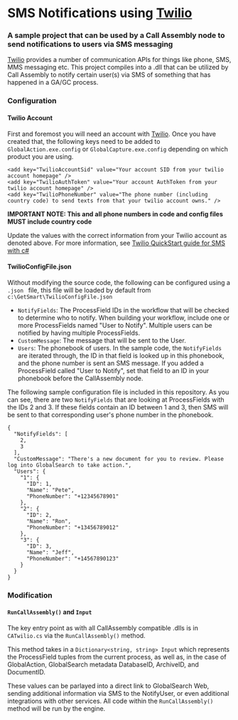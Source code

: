 # SMS Notifications using [Twilio](https://www.twilio.com/)

### A sample project that can be used by a Call Assembly node to send notifications to users via SMS messaging
[Twilio][1] provides a number of communication APIs for things like phone, SMS, MMS messaging etc. This project compiles into a .dll that can be utilized by Call Assembly to notify certain user(s) via SMS of something that has happened in a GA/GC process.



### Configuration
#### Twilio Account
First and foremost you will need an account with [Twilio][1]. Once you have created that, the following keys need to be added to `GlobalAction.exe.config` or `GlobalCapture.exe.config` depending on which product you are using. 
```
<add key="TwilioAccountSid" value="Your account SID from your twilio account homepage" />
<add key="TwilioAuthToken" value="Your account AuthToken from your twilio account homepage" />
<add key="TwilioPhoneNumber" value="The phone number (including country code) to send texts from that your twilio account owns." />
```

**IMPORTANT NOTE: This and all phone numbers in code and config files MUST include country code**

Update the values with the correct information from your Twilio account as denoted above. For more information, see [Twilio QuickStart guide for SMS with c#](https://www.twilio.com/docs/sms/quickstart/csharp-dotnet-framework)

#### TwilioConfigFile.json

Without modifying the source code, the following can be configured using a `.json ` file, this file will be loaded by default from `c:\GetSmart\TwilioConfigFile.json`
* `NotifyFields`: The ProcessField IDs in the workflow that will be checked to determine who to notify. When building your workflow, include one or more ProcessFields named "User to Notify". Multiple users can be notified by having multiple ProcessFields.
* `CustomMessage`: The message that will be sent to the User. 
* `Users`: The phonebook of users. In the sample code, the `NotifyFields` are iterated through, the ID in that field is looked up in this phonebook, and the phone number is sent an SMS message. If you added a ProcessField called "User to Notify", set that field to an ID in your phonebook before the CallAssembly node. 

The following sample configuration file is included in this repository. As you can see, there are two `NotifyFields` that are looking at ProcessFields with the IDs 2 and 3. If these fields contain an ID between 1 and 3, then SMS will be sent to that corresponding user's phone number in the phonebook.
```
{
  "NotifyFields": [
    2,
    3
  ],
  "CustomMessage": "There's a new document for you to review. Please log into GlobalSearch to take action.",
  "Users": {
    "1": {
      "ID": 1,
      "Name": "Pete",
      "PhoneNumber": "+12345678901"
    },
    "2": {
      "ID": 2,
      "Name": "Ron",
      "PhoneNumber": "+13456789012"
    },
    "3": {
      "ID": 3,
      "Name": "Jeff",
      "PhoneNumber": "+14567890123"
    }
  }
}
```

### Modification
#### `RunCallAssembly()` and `Input`
The key entry point as with all CallAssembly compatible .dlls is in `CATwilio.cs` via the `RunCallAssembly()` method.  

This method takes in a `Dictionary<string, string> Input` which represents the ProcessField tuples from the current process, as well as, in the case of GlobalAction, GlobalSearch metadata DatabaseID, ArchiveID, and DocumentID.  

These values can be parlayed into a direct link to GlobalSearch Web, sending additional information via SMS to the NotifyUser, or even additional integrations with other services. All code within the `RunCallAssembly()` method will be run by the engine.

[1]:https://www.twilio.com

